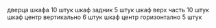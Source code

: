 дверца шкафа 10 штук
шкаф задник 5 штук
шкаф верх часть 10 штук
шкаф центр вертикально 6 штук
шкаф центр горизонтално 5 штук
